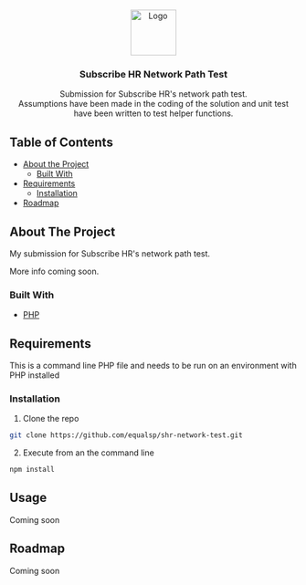 <!-- PROJECT LOGO -->
<br />
<p align="center">
  <a href="https://github.com/github_username/repo_name">
    <img src="images/logo.png" alt="Logo" width="80" height="80">
  </a>

  <h3 align="center">Subscribe HR Network Path Test</h3>

  <p align="center">
    Submission for Subscribe HR's network path test.<br/> 
    Assumptions have been made in the coding of the solution and unit test have been written to test helper functions.
  </p>
</p>



<!-- TABLE OF CONTENTS -->
## Table of Contents

* [About the Project](#about-the-project)
  * [Built With](#built-with)
* [Requirements](#requirements)
  * [Installation](#installation)
* [Roadmap](#roadmap)



<!-- ABOUT THE PROJECT -->
## About The Project

My submission for Subscribe HR's network path test.

More info coming soon.


### Built With

* [PHP](https://www.php.net/)


<!-- GETTING STARTED -->
## Requirements

This is a command line PHP file and needs to be run on an environment with PHP installed


### Installation

1. Clone the repo
```sh
git clone https://github.com/equalsp/shr-network-test.git
```
2. Execute from an the command line
```sh
npm install
```



<!-- USAGE EXAMPLES -->
## Usage

Coming soon

<!-- ROADMAP -->
## Roadmap

Coming soon